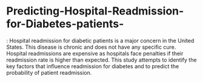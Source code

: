# Predicting-Hospital-Readmission-for-Diabetes-patients-
: Hospital readmission for diabetic patients is a major concern in the United States. This disease is chronic and does not have any specific cure. Hospital readmissions are expensive as hospitals face penalties if their readmission rate is higher than expected. This study attempts to identify the key factors that influence readmission for diabetes and to predict the probability of patient readmission.
